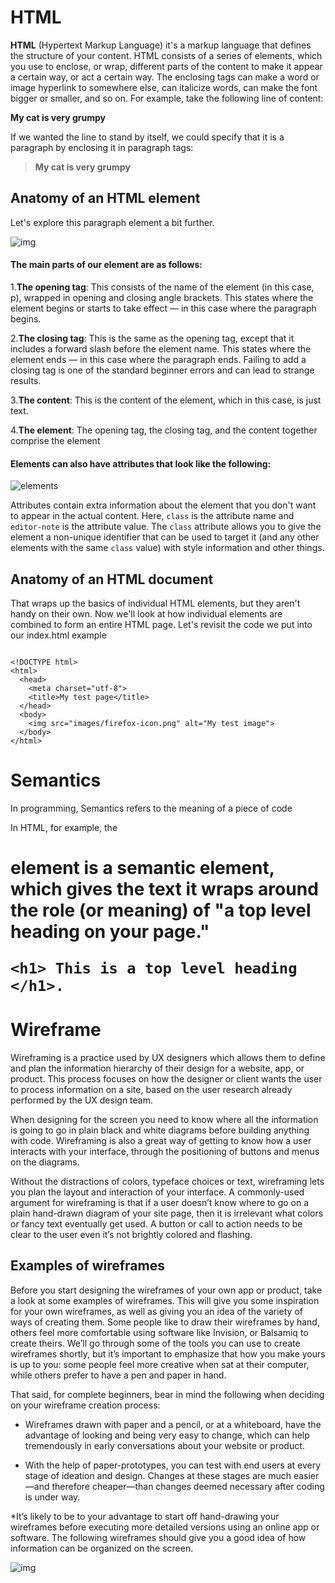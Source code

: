 # HTML 

**HTML** (Hypertext Markup Language) it's a markup language that defines the structure of your content. HTML consists of a series of elements, which you use to enclose, or wrap, different parts of the content to make it appear a certain way, or act a certain way. The enclosing tags can make a word or image hyperlink to somewhere else, can italicize words, can make the font bigger or smaller, and so on.  For example, take the following line of content:

**My cat is very grumpy**

If we wanted the line to stand by itself, we could specify that it is a paragraph by enclosing it in paragraph tags:


> **<p>My cat is very grumpy</p>**




## Anatomy of an HTML element

Let's explore this paragraph element a bit further.

![img](https://developer.mozilla.org/en-US/docs/Learn/Getting_started_with_the_web/HTML_basics/grumpy-cat-small.png)


#### The main parts of our element are as follows:

1.**The opening tag**: This consists of the name of the element (in this case, p), wrapped in opening and closing angle brackets. This states where the element begins or starts to take effect — in this case where the paragraph begins.

2.**The closing tag**: This is the same as the opening tag, except that it includes a forward slash before the element name. This states where the element ends — in this case where the paragraph ends. Failing to add a closing tag is one of the standard beginner errors and can lead to strange results.

3.**The content**: This is the content of the element, which in this case, is just text.

4.**The element**: The opening tag, the closing tag, and the content together comprise the element


#### Elements can also have attributes that look like the following:

![elements](https://developer.mozilla.org/en-US/docs/Learn/Getting_started_with_the_web/HTML_basics/grumpy-cat-attribute-small.png)

Attributes contain extra information about the element that you don't want to appear in the actual content. Here, ``class`` is the attribute name and ``editor-note`` is the attribute value. The ``class`` attribute allows you to give the element a non-unique identifier that can be used to target it (and any other elements with the same ``class`` value) with style information and other things.



## Anatomy of an HTML document

That wraps up the basics of individual HTML elements, but they aren't handy on their own. Now we'll look at how individual elements are combined to form an entire HTML page. Let's revisit the code we put into our index.html example  


```

<!DOCTYPE html>
<html>
  <head>
    <meta charset="utf-8">
    <title>My test page</title>
  </head>
  <body>
    <img src="images/firefox-icon.png" alt="My test image">
  </body>
</html>

```

# Semantics

In programming, Semantics refers to the meaning of a piece of code 


In HTML, for example, the <h1> element is a semantic element, which gives the text it wraps around the role (or meaning) of "a top level heading on your page."


``` 
<h1> This is a top level heading </h1>.
 ```





#  Wireframe

Wireframing is a practice used by UX designers which allows them to define and plan the information hierarchy of their design for a website, app, or product. This process focuses on how the designer or client wants the user to process information on a site, based on the user research already performed by the UX design team.

When designing for the screen you need to know where all the information is going to go in plain black and white diagrams before building anything with code. Wireframing is also a great way of getting to know how a user interacts with your interface, through the positioning of buttons and menus on the diagrams.

Without the distractions of colors, typeface choices or text, wireframing lets you plan the layout and interaction of your interface. A commonly-used argument for wireframing is that if a user doesn’t know where to go on a plain hand-drawn diagram of your site page, then it is irrelevant what colors or fancy text eventually get used. A button or call to action needs to be clear to the user even it’s not brightly colored and flashing.

## Examples of wireframes


Before you start designing the wireframes of your own app or product, take a look at some examples of wireframes. This will give you some inspiration for your own wireframes, as well as giving you an idea of the variety of ways of creating them. Some people like to draw their wireframes by hand, others feel more comfortable using software like Invision, or Balsamiq to create theirs. We’ll go through some of the tools you can use to create wireframes shortly, but it’s important to emphasize that how you make yours is up to you: some people feel more creative when sat at their computer, while others prefer to have a pen and paper in hand.

That said, for complete beginners, bear in mind the following when deciding on your wireframe creation process:


* Wireframes drawn with paper and a pencil, or at a whiteboard, have the advantage of looking and being very easy to change, which can help tremendously in early conversations about your website or product.

* With the help of paper-prototypes, you can test with end users at every stage of ideation and design. Changes at these stages are much easier—and therefore cheaper—than changes deemed necessary after coding is under way.

*It’s likely to be to your advantage to start off hand-drawing your wireframes before executing more detailed versions using an online app or software. The following wireframes should give you a good idea of how information can be organized on the screen.

![img](https://d33wubrfki0l68.cloudfront.net/dbb80f2f6a5dafa25f702ad00bc429057fb59cec/52716/en/blog/uploads/versions/samuel-student-wireframe---x----972-715x---.png)




